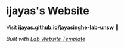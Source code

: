 
# ijayas's Website

Visit **[ijayas.github.io/jayasinghe-lab-unsw](https://ijayas.github.io/jayasinghe-lab-unsw)** 🚀

_Built with [Lab Website Template](https://greene-lab.gitbook.io/lab-website-template-docs)_

